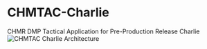 # CHMTAC-Charlie
CHMR DMP Tactical Application for Pre-Production Release Charlie
![CHMTAC Charlie Architecture](https://github.com/user-attachments/assets/43c15b9c-1ff4-4160-aa40-235efa8ccd7c)
